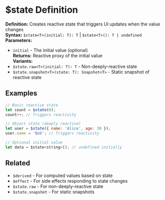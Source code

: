 # $state Definition

**Definition:** Creates reactive state that triggers UI updates when
the value changes  
**Syntax:** `$state<T>(initial: T): T` |
`$state<T>(): T | undefined`  
**Parameters:**

- `initial` - The initial value (optional)  
  **Returns:** Reactive proxy of the initial value  
  **Variants:**
- `$state.raw<T>(initial: T): T` - Non-deeply-reactive state
- `$state.snapshot<T>(state: T): Snapshot<T>` - Static snapshot of
  reactive state

## Examples

```js
// Basic reactive state
let count = $state(0);
count++; // Triggers reactivity

// Object state (deeply reactive)
let user = $state({ name: 'Alice', age: 30 });
user.name = 'Bob'; // Triggers reactivity

// Optional initial value
let data = $state<string>(); // undefined initially
```

## Related

- `$derived` - For computed values based on state
- `$effect` - For side effects responding to state changes
- `$state.raw` - For non-deeply-reactive state
- `$state.snapshot` - For static snapshots
